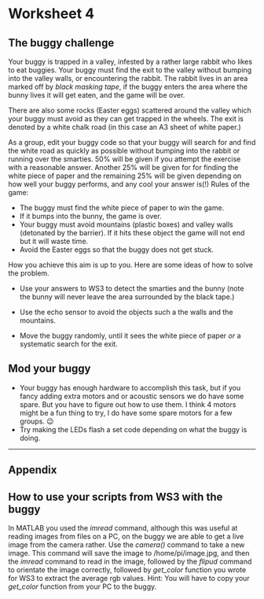 Worksheet 4
===========

The buggy challenge
-------------------
Your buggy is trapped in a valley, infested by a rather large rabbit who likes to eat buggies.  Your buggy must find the exit to the valley without bumping into the valley walls, or encountering the rabbit.  The rabbit lives in an area marked off by *black masking tape*, if the buggy enters the area where the bunny lives it will get eaten, and the game will be over.

There are also some rocks (Easter eggs) scattered around the valley which your buggy must avoid as they can get trapped in the wheels.  The exit is denoted by a white chalk road (in this case an A3 sheet of white paper.)

As a group, edit your buggy code so that your buggy will search for and find the white road as quickly as possible without bumping into the rabbit or running over the smarties.  50% will be given if you attempt the exercise with a reasonable answer.  Another 25% will be given for for finding the white piece of paper and the remaining 25% will be given depending on how well your buggy performs, and any cool your answer is(!)  Rules of the game:

- The buggy must find the white piece of paper to win the game.
- If it bumps into the bunny, the game is over.
- Your buggy must avoid mountains (plastic boxes) and valley walls (detonated by the barrier).  If it hits these object the game will not end but it will waste time.
- Avoid the Easter eggs so that the buggy does not get stuck.

How you achieve this aim is up to you. Here are some ideas of how to solve the problem.

- Use your answers to WS3 to detect the smarties and the bunny (note the bunny will never leave the area surrounded by the black tape.)

- Use the echo sensor to avoid the objects such a the walls and the mountains.

- Move the buggy randomly, until it sees the white piece of paper *or* a systematic search for the exit.

Mod your buggy
--------------
- Your buggy has enough hardware to accomplish this task, but if you fancy adding extra motors and or acoustic sensors we do have some spare. But you have to figure out how to use them.  I think 4 motors might be a fun thing to try, I do have some spare motors for a few groups.   :wink:
- Try making the LEDs flash a set code depending on what the buggy is doing.

---
Appendix
--------

How to use your scripts from WS3 with the buggy
-----------------------------------------------

In MATLAB you used the *imread* command, although this was useful at reading images from files on a PC, on the buggy we are able to get a live image from the camera rather. Use the *camera()* command to take a new image.  This command will save the image to /home/pi/image.jpg, and then the *imread* command to read in the image, followed by the *flipud* command to orientate the image correctly, followed by *get_color* function you wrote for WS3 to extract the average rgb values.  Hint: You will have to copy your *get_color* function from your PC to the buggy.


